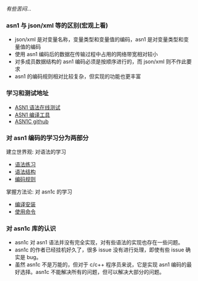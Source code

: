 
*有些苦闷...*

### asn1 与 json/xml 等的区别(宏观上看)

- json/xml 是对变量名称，变量类型和变量值的编码，asn1 是对变量类型和变量值的编码
- 使用 asn1 编码后的数据在传输过程中占用的网络带宽相对较小
- 对多成员数据结构的 asn1 编码必须是按顺序进行的，而 json/xml 则不作此要求
- asn1 的编码规则相对比较复杂，但实现的功能也更丰富

### 学习和测试地址

- [ASN1 语法在线测试](https://asn1.io/asn1playground/)
- [ASN1 编译工具](http://www.obj-sys.com.cn/products-ASN1C.asp)
- [ASN1C github](https://github.com/vlm/asn1c)

### 对 asn1 编码的学习分为两部分

建立世界观: 对语法的学习
- [语法练习](0a_语法练习.md)
- [语法结构](0b_语法结构.md)
- [编码规则](0c_编码规则.md)

掌握方法论: 对 asn1c 的学习
- [编译安装](01_编译安装.md)
- [使用命令](02_使用命令.md)


### 对 asn1c 库的认识

- asn1c 对 asn1 语法并没有完全实现，对有些语法的实现也存在一些问题。
- asn1c 的作者已经挂机好久了，很多 issue 没有进行处理，即使有些 issue 确实是 bug。
- 虽然 asn1c 不是万能的，但对于 c/c++ 程序员来说，它是实现 asn1 编码的最好选择。asn1c 不能解决所有的问题，但可以解决大部分的问题。
